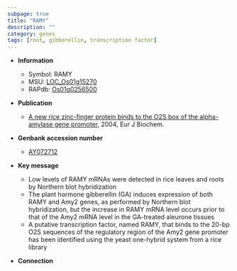 ```yaml
---
subpage: true
title: "RAMY"
description: ""
category: genes
tags: [root, gibberellin, transcription factor]
---
```


* **Information**  
    + Symbol: RAMY  
    + MSU: [LOC_Os01g15270](http://rice.plantbiology.msu.edu/cgi-bin/ORF_infopage.cgi?orf=LOC_Os01g15270)  
    + RAPdb: [Os01g0256500](http://rapdb.dna.affrc.go.jp/viewer/gbrowse_details/irgsp1?name=Os01g0256500)  

* **Publication**  
    + [A new rice zinc-finger protein binds to the O2S box of the alpha-amylase gene promoter](http://www.ncbi.nlm.nih.gov/pubmed?term=A+new+rice+zinc-finger+protein+binds+to+the+O2S+box+of+the+alpha-amylase+gene+promoter%5BTitle%5D), 2004, Eur J Biochem.

* **Genbank accession number**  
    + [AY072712](http://www.ncbi.nlm.nih.gov/nuccore/AY072712)

* **Key message**  
    + Low levels of RAMY mRNAs were detected in rice leaves and roots by Northern blot hybridization
    + The plant hormone gibberellin (GA) induces expression of both RAMY and Amy2 genes, as performed by Northern blot hybridization, but the increase in RAMY mRNA level occurs prior to that of the Amy2 mRNA level in the GA-treated aleurone tissues
    + A putative transcription factor, named RAMY, that binds to the 20-bp O2S sequences of the regulatory region of the Amy2 gene promoter has been identified using the yeast one-hybrid system from a rice library

* **Connection**  



